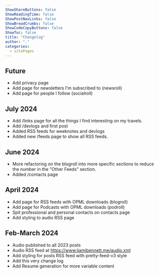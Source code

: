 ```yaml
---
ShowShareButtons: false
ShowReadingTime: false
ShowPostNavLinks: false
ShowBreadCrumbs: false
ShowCodeCopyButtons: false
ShowToc: false
title: "Changelog"
author: "."
categories:
  - sitePages
---
```


## Future
* Add privacy page
* Add page for newsletters I'm subscribed to (newsroll)
* Add page for people I follow (socialroll)

## July 2024
* Add /links page for all the things I find interesting on my travels.
* Add /devlogs and first post
* Added RSS feeds for weeknotes and devlogs
* Added new /feeds page to show all RSS feeds.

## June 2024
* More refactoring on the blogroll into more specific sections to reduce the number in the "Other Feeds" section.
* Added /contacts page

## April 2024
* Add page for RSS feeds with OPML downloads (blogroll)
* Add page for Podcasts with OPML downloads (podroll)
* Spit professional and personal contacts on contacts page
* Add styling to audio RSS page

## Feb-March 2024

* Audio published to all 2023 posts
* Audio RSS feed at https://www.liamjbennett.me/audio.xml
* Add styling for posts RSS feed with pretty-feed-v3 style
* Add this very change log
* Add Resume generation for more variable content